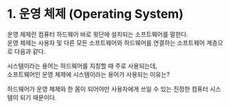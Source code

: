 # 1. 운영 체제 (Operating System) 
운영 체제란 컴퓨터 하드웨어 바로 윗단에 설치되는 소프트웨어를 말한다.   
운영 체제는 사용자 및 다른 모든 소프트웨어와 하드웨어를 연결하는 소프트웨어 계층으로 다음과 같다. 



시스템이라는 용어는 하드웨어를 지칭할 때 주로 사용되는데,   
소프트웨어인 운영 체제에 시스템이라는 용어가 사용되는 이유는?  

하드웨어가 운영 체제와 한 몸이 되어야만 사용자에게 쓰일 수 있는 진정한 컴퓨터 시스템이 되기 때문이다.   
